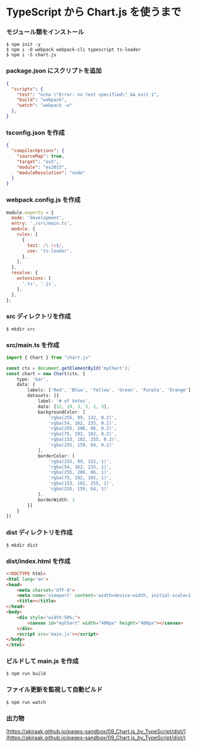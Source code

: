 # TypeScript から Chart.js を使うまで


### モジュール類をインストール

```
$ npm init -y
$ npm i -D webpack webpack-cli typescript ts-loader
$ npm i -S chart.js
```

### package.json にスクリプトを追加

```json
{
  "scripts": {
    "test": "echo \"Error: no test specified\" && exit 1",
    "build": "webpack",
    "watch": "webpack -w"
  },
}
```

### tsconfig.json を作成

```json
{
  "compilerOptions": {
    "sourceMap": true,
    "target": "es5",
    "module": "es2015",
    "moduleResolution": "node"
  }
}
```

### webpack.config.js を作成

```js
module.exports = {
  mode: 'development',
  entry: './src/main.ts',
  module: {
    rules: [
      {
        test: /\.ts$/,
        use: 'ts-loader',
      },
    ],
  },
  resolve: {
    extensions: [
      '.ts', '.js',
    ],
  },
};
```

### src ディレクトリを作成

```
$ mkdir src
```

### src/main.ts を作成
```ts
import { Chart } from "chart.js"

const ctx = document.getElementById('myChart');
const chart = new Chart(ctx, {
    type: 'bar',
    data: {
        labels: ['Red', 'Blue', 'Yellow', 'Green', 'Purple', 'Orange'],
        datasets: [{
            label: '# of Votes',
            data: [12, 19, 3, 5, 2, 3],
            backgroundColor: [
                'rgba(255, 99, 132, 0.2)',
                'rgba(54, 162, 235, 0.2)',
                'rgba(255, 206, 86, 0.2)',
                'rgba(75, 192, 192, 0.2)',
                'rgba(153, 102, 255, 0.2)',
                'rgba(255, 159, 64, 0.2)'
            ],
            borderColor: [
                'rgba(255, 99, 132, 1)',
                'rgba(54, 162, 235, 1)',
                'rgba(255, 206, 86, 1)',
                'rgba(75, 192, 192, 1)',
                'rgba(153, 102, 255, 1)',
                'rgba(255, 159, 64, 1)'
            ],
            borderWidth: 1
        }]
    }
})
```

### dist ディレクトリを作成

```
$ mkdir dist
```

### dist/index.html を作成

```html
<!DOCTYPE html>
<html lang='en'>
<head>
    <meta charset='UTF-8'>
    <meta name='viewport' content='width=device-width, initial-scale=1.0'>
    <title></title>
</head>
<body>
    <div style="width:50%;">
        <canvas id="myChart" width="400px" height="400px"></canvas>
    </div>
    <script src='main.js'></script>
</body>
</html>
```

### ビルドして main.js を作成

```
$ npm run build
```

### ファイル更新を監視して自動ビルド

```
$ npm run watch
```


### 出力物

[https://akiraak.github.io/pages-sandbox/09_Chart.js_by_TypeScript/dist/](https://akiraak.github.io/pages-sandbox/09_Chart.js_by_TypeScript/dist/)
